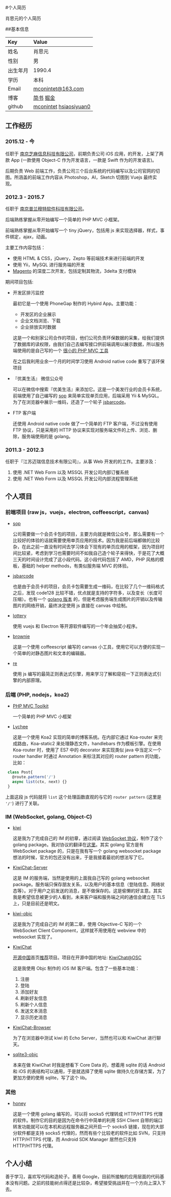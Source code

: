 #个人简历

肖思元的个人简历

##基本信息

| Key  | Value |
| :------------- | :------------- |
| 姓名  | 肖思元  |
| 性别  | 男  |
| 出生年月  | 1990.4  |
| 学历  | 本科  |
| Email  | mconintet@163.com  |
| 博客  | [简书](http://www.jianshu.com/u/342aaba5c859) [掘金](https://gold.xitu.io/user/565a3eaf60b2597424ede840)  |
| github  | [mconintet](https://github.com/mconintet) [hsiaosiyuan0](https://github.com/hsiaosiyuan0) |

## 工作经历

### 2015.12 - 今

  任职于 [南京芝麻信息科技有限公司](http://www.zhimatech.com/)，前期负责公司 iOS 应用，的开发，上架了两款 App (一款使用 Object-C 作为开发语言，一款是 Swift 作为的开发语言)。
  
  后期负责 Web 前端工作，负责公司三个后台系统的代码编写以及公司官网的切图。所涵盖的前端工作内容从 Photoshop，AI，Sketch 切图到 Vuejs 最终实现。
  
### 2012.3 - 2015.7

任职于 [南京普兰穆特软件科技有限公司](http://www.plmt-soft.com/)。

后端熟练掌握从零开始编写一个简单的 PHP MVC 小框架。
  
前端熟练掌握从零开始编写一个 tiny jQuery，包括用 js 来实现选择器，样式，事件绑定，ajax，动画。

主要工作内容包括：
  
  * 使用 HTML & CSS，jQuery，Zepto 等前端技术来进行前端的开发
  * 使用 Yii，MySQL 进行服务端的开发
  * [Magento](http://magento.com/) 的深度二次开发，包括定制其物流，3delta 支付模块

期间项目包括:

* 开发区排污监控

  最初它是一个使用 PhoneGap 制作的 Hybird App。主要功能：

  * 开发区的企业展示
  * 企业文档浏览、下载
  * 企业排放实时数据

  这是一个和别家公司合作的项目，他们公司负责环保数据的采集，给我们提供了数据库的读权限，由我们自己去编写接口供前端调用以展示数据，所以服务端使用的是自己写的一个 [很小的 PHP MVC 工具](https://github.com/mconintet/lce)

  在之后我利用业余一个月的时间学习使用 Android native code 重写了该环保项目
  
* 『优美生活』 微信公众号

  可以在微信中搜索『优美生活』来添加它。这是一个美发行业的会员卡系统，前端使用了自己编写的 [sop](https://github.com/mconintet/sop) 来简单实现单页应用，后端采用 Yii & MySQL。为了在浏览器中展示一维码，还造了一个轮子 [jsbarcode](https://github.com/mconintet/jsbarcode)。
  
* FTP 客户端
  
  还使用 Android native code 做了一个简单的 FTP 客户端，不过没有使用 FTP 协议，只是采用的 HTTP 协议来实现对服务端文件的上传、浏览、删除，服务端使用的是 golang。

### 2011.3 - 2012.3

  任职于『江苏迈瑞信息技术有限公司』，从事 Web 开发的的工作。主要涉及：

  1. 使用 .NET Web Form 以及 MSSQL 开发公司内部订餐系统
  2. 使用 .NET Web Form 以及 MSSQL 开发公司内部流程管理系统

## 个人项目

### 前端项目 (raw js，vuejs，electron, coffeescript，canvas)

* [sop](https://github.com/mconintet/sop)

  公司需要做一个会员卡包的项目，主要方向就是微信公众号，那么需要有一个比较好的体验的话就需要使用单页应用的技术。因为我是前后端都做的比较杂，在此之前一直没有时间去学习体会下现有的单页应用的框架，因为项目时间比较紧，考虑到学习也需要时间不如我自己造个轮子来得快，于是花了大概三天的时间设计完成了这小段代码。这小段代码包括了 AMD，PHP 风格的模板，基础的 helper methods，有类似服务端 MVC 的体验。

* [jsbarcode](https://github.com/mconintet/jsbarcode)

  也是由于会员卡的项目，会员卡包需要生成一维码，在比较了几个一维码格式之后，发现 code128 比较不错，优点就是支持的字符多，以及变长（长度可压缩）。也有一个 [golang 版本](https://github.com/mconintet/barcode) 的，但是考虑服务端生成图片的开销以及传输图片的网络开销，最终决定使用 js 直接在 canvas 中绘制。
  
* [lottery](https://github.com/hsiaosiyuan0/lottery)

  使用 vuejs 和 Electron 等开源软件编写的一个年会抽奖小程序。
  
* [brownie](https://github.com/mconintet/brownie)

  这是一个使用 coffeescript 编写的 canvas 小工具，使用它可以方便的实现一个简单的对静态图片和文本的编辑器。

* [re](https://github.com/hsiaosiyuan0/re)

  使用 js 编写的最简正则表达式引擎，用来学习了解和窥视一下正则表达式引擎的内部原理。
  
### 后端 (PHP, nodejs，koa2)

* [PHP MVC Toolkit](https://github.com/mconintet/lce)

	一个简单的 PHP MVC 小框架

* [Lychee](https://github.com/hsiaosiyuan0/lychee)

  这是一个使用 Koa2 实现的简单的博客系统。在内部它通过 Koa-router 来完成路由，Koa-static2 来处理静态文件，handlebars 作为模板引擎。在使用 Koa-router 时，使用了 ES7 中的 decorator 来实现类似 java 中当定义一个 router handler 时通过 Annotation 来标注其对应的 router pattern 的功能，比如：
  
 ```js
  class Post{
    @route.pattern('/')
    async list(ctx, next) {}
  }
 ```

 上面这段 js 代码就将 `list` 这个处理函数直观的与它的 `router pattern` (这里是 `'/'`) 进行了关联。

### IM (WebSocket, golang, Object-C)

* [kiwi](https://github.com/mconintet/kiwi)

  这是我为了完成自己的 IM 的初章，通过阅读 [WebSocket 协议](https://tools.ietf.org/html/rfc6455)，制作了这个 golang package。我对协议的翻译在[这里](http://www.jianshu.com/p/867274a5e054)。其实 golang 官方是有 WebSocket package 的，只是在我有写一个 golang websocket package 想法的时候，官方的包还没有出来，于是我接着最初的想法写了它。
  
* [KiwiChat-Server](https://github.com/mconintet/KiwiChat-Server)

  这是 IM 的服务端，当然是使用的上面我自己写的 golang websocket package。服务端只保存朋友关系，以及用户的基本信息（登陆信息、网络状态等）。对于用户之前发送的消息，是不做保存的。这是偷懒的好主意。其实我是希望信息被更少的人看到，未来客户端和服务端之间的通信会建立在 TLS 上，只是目前还是明文。
  
* [kiwi-objc](https://github.com/mconintet/kiwi-objc)

  这是我为了完成自己的 IM 的第二章，使用 Objective-C 写的一个 WebSocket Client Component，这样就不用使用在 webview 中的 websocket 实现了。
  
* [KiwiChat](https://github.com/mconintet/KiwiChat)

  [开源中国](http://www.oschina.net/)首页[推荐](http://og9g58alt.bkt.clouddn.com/Snip20151108_1.png)项目。项目在开源中国的地址: [KiwiChat@OSC](http://git.oschina.net/mconintet/KiwiChat)
  
  这是我使用 Objc 制作的 iOS IM 客户端。包含了一些基本功能：

	1. 注册
	2. 登陆
	3. 添加好友
	4. 刷新好友信息
	5. 刷新个人信息
	6. 发送文本消息
	7. 显示历史消息

* [KiwiChat-Browser](https://github.com/mconintet/KiwiChat-Browser)

  为了在浏览器中测试 kiwi 的 Echo Server，当然也可以和 KiwiChat 进行聊天。
  
* [sqlite3-objc](https://github.com/mconintet/sqlite3-objc)

  本来在做 KiwiChat 时我是想看下 Core Data 的，想着用 sqlite 的话 Android 和 iOS 的表结构可以通用，于是就选择了使用 sqlite 做持久化存储方案，为了更加方便的使用 sqlite，写了这个 lib。


### 其他

* [honey](https://github.com/mconintet/honey)

  这是一个使用 golang 编写的，可以将 socks5 代理转成 HTTP/HTTPS 代理的软件。制作它的目的是因为在命令行中简单的利用 SSH Client 自带的端口转发功能就可以在本机和远程服务器之间开启一个 socks5 链接，现在的大部分软件都是支持 socks5 代理的，然而有些个比较老的软件比如 SVN，只支持 HTTP/HTTPS 代理，而 Android SDK Manager 居然也只支持 HTTP/HTTPS 代理。

## 个人小结
善于学习，喜欢写代码和造轮子。善用 Google，目前所接触的应用层面的代码基本没有问题。之前的技能树点得还是比较杂，希望接受挑战并在一个方向上深入下去。
